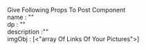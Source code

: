 Give Following Props To Post Component <br />
name : "<Your Name>"<br />
dp : "<Link Of Your Profile Picture>"<br />
description :"<post Description>"<br />
imgObj : [<"array Of Links Of Your Pictures">]
